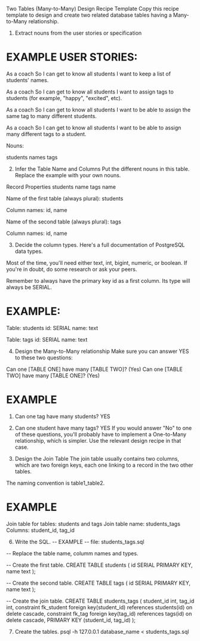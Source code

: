 Two Tables (Many-to-Many) Design Recipe Template
Copy this recipe template to design and create two related database tables having a Many-to-Many relationship.


1. Extract nouns from the user stories or specification
# EXAMPLE USER STORIES:

As a coach
So I can get to know all students
I want to keep a list of students' names.

As a coach
So I can get to know all students
I want to assign tags to students (for example, "happy", "excited", etc).

As a coach
So I can get to know all students
I want to be able to assign the same tag to many different students.

As a coach
So I can get to know all students
I want to be able to assign many different tags to a student.


Nouns:

students
names
tags




2. Infer the Table Name and Columns
Put the different nouns in this table. Replace the example with your own nouns.

Record	      Properties
students	    name
tags	        name


Name of the first table (always plural): students

Column names: id, name

Name of the second table (always plural): tags

Column names: id, name




3. Decide the column types.
Here's a full documentation of PostgreSQL data types.

Most of the time, you'll need either text, int, bigint, numeric, or boolean. If you're in doubt, do some research or ask your peers.

Remember to always have the primary key id as a first column. Its type will always be SERIAL.

# EXAMPLE:

Table: students
id: SERIAL
name: text

Table: tags
id: SERIAL
name: text




4. Design the Many-to-Many relationship
Make sure you can answer YES to these two questions:

Can one [TABLE ONE] have many [TABLE TWO]? (Yes)
Can one [TABLE TWO] have many [TABLE ONE]? (Yes)
# EXAMPLE

1. Can one tag have many students? YES
2. Can one student have many tags? YES
If you would answer "No" to one of these questions, you'll probably have to implement a One-to-Many relationship, which is simpler. Use the relevant design recipe in that case.




5. Design the Join Table
The join table usually contains two columns, which are two foreign keys, each one linking to a record in the two other tables.

The naming convention is table1_table2.

# EXAMPLE

Join table for tables: students and tags
Join table name: students_tags
Columns: student_id, tag_id




6. Write the SQL.
-- EXAMPLE
-- file: students_tags.sql

-- Replace the table name, columm names and types.

-- Create the first table.
CREATE TABLE students (
  id SERIAL PRIMARY KEY,
  name text
);

-- Create the second table.
CREATE TABLE tags (
  id SERIAL PRIMARY KEY,
  name text
);

-- Create the join table.
CREATE TABLE students_tags (
  student_id int,
  tag_id int,
  constraint fk_student foreign key(student_id) references students(id) on delete cascade,
  constraint fk_tag foreign key(tag_id) references tags(id) on delete cascade,
  PRIMARY KEY (student_id, tag_id)
);




7. Create the tables.
psql -h 127.0.0.1 database_name < students_tags.sql
